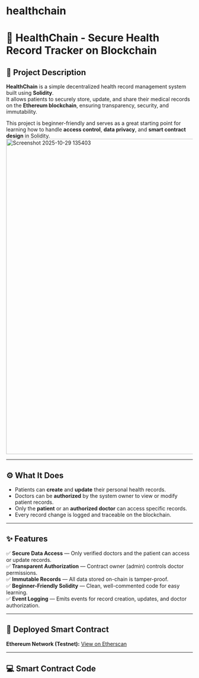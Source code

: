 # healthchain
# 🏥 HealthChain - Secure Health Record Tracker on Blockchain

## 🧠 Project Description
**HealthChain** is a simple decentralized health record management system built using **Solidity**.  
It allows patients to securely store, update, and share their medical records on the **Ethereum blockchain**, ensuring transparency, security, and immutability.  

This project is beginner-friendly and serves as a great starting point for learning how to handle **access control**, **data privacy**, and **smart contract design** in Solidity.
<img width="1908" height="852" alt="Screenshot 2025-10-29 135403" src="https://github.com/user-attachments/assets/63613166-6990-4c82-ac89-868885974e8e" />



---

## ⚙️ What It Does
- Patients can **create** and **update** their personal health records.  
- Doctors can be **authorized** by the system owner to view or modify patient records.  
- Only the **patient** or an **authorized doctor** can access specific records.  
- Every record change is logged and traceable on the blockchain.  

---

## ✨ Features
✅ **Secure Data Access** — Only verified doctors and the patient can access or update records.  
✅ **Transparent Authorization** — Contract owner (admin) controls doctor permissions.  
✅ **Immutable Records** — All data stored on-chain is tamper-proof.  
✅ **Beginner-Friendly Solidity** — Clean, well-commented code for easy learning.  
✅ **Event Logging** — Emits events for record creation, updates, and doctor authorization.  

---

## 🔗 Deployed Smart Contract
**Ethereum Network (Testnet):** [View on Etherscan](XXX)

---

## 💻 Smart Contract Code
```solidity
